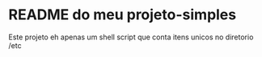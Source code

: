 # README do meu projeto-simples

Este projeto eh apenas um shell script que conta itens unicos no diretorio /etc
